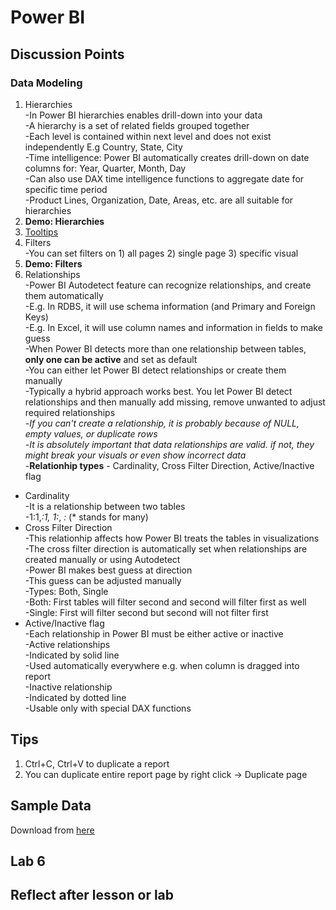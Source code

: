 # Power BI

## Discussion Points
### Data Modeling  
1. Hierarchies  
  -In Power BI hierarchies enables drill-down into your data  
  -A hierarchy is a set of related fields grouped together  
  -Each level is contained within next level and does not exist independently E.g Country, State, City  
  -Time intelligence: Power BI automatically creates drill-down on date columns for: Year, Quarter, Month, Day  
  -Can also use DAX time intelligence functions to aggregate date for specific time period  
  -Product Lines, Organization, Date, Areas, etc. are all suitable for hierarchies
2. **Demo: Hierarchies**  
3. [Tooltips](https://docs.microsoft.com/en-us/power-bi/desktop-tooltips)  
4. Filters  
  -You can set filters on 1) all pages 2) single page 3) specific visual  
5. **Demo: Filters**  
6. Relationships  
  -Power BI Autodetect feature can recognize relationships, and create them automatically  
  -E.g. In RDBS, it will use schema information (and Primary and Foreign Keys)  
  -E.g. In Excel, it will use column names and information in fields to make guess  
  -When Power BI detects more than one relationship between tables, **only one can be active** and set as default  
  -You can either let Power BI detect relationships or create them manually  
  -Typically a hybrid approach works best. You let Power BI detect relationships and then manually add missing, remove unwanted to adjust required relationships  
  -*If you can't create a relationship, it is probably because of NULL, empty values, or duplicate rows*  
  -*It is absolutely important that data relationships are valid. if not, they might break your visuals or even show incorrect data*  
  -**Relationhip types** - Cardinality, Cross Filter Direction, Active/Inactive flag   
  - Cardinality  
  -It is a relationship between two tables  
  -1:1,*:1, 1:*, *:* (* stands for many)  
  - Cross Filter Direction  
  -This relationhip affects how Power BI treats the tables in visualizations  
  -The cross filter direction is automatically set when relationships are created manually or using Autodetect    
  -Power BI makes best guess at direction  
  -This guess can be adjusted manually  
  -Types: Both, Single  
  -Both: First tables will filter second and second will filter first as well  
  -Single: First will filter second but second will not filter first  
  - Active/Inactive flag  
  -Each relationship in Power BI must be either active or inactive  
  -Active relationships  
  -Indicated by solid line  
  -Used automatically everywhere e.g. when column is dragged into report  
  -Inactive relationship  
  -Indicated by dotted line  
  -Usable only with special DAX functions
  
  
## Tips  
1. Ctrl+C, Ctrl+V to duplicate a report  
2. You can duplicate entire report page by right click -> Duplicate page

## Sample Data
Download from [here](https://docs.microsoft.com/en-us/power-bi/create-reports/sample-datasets)

## Lab 6

## Reflect after lesson or lab

